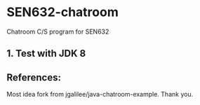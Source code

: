 # SEN632-chatroom
Chatroom C/S program for SEN632

## 1. Test with JDK 8 

## References:
Most idea fork from jgalilee/java-chatroom-example. Thank you.
